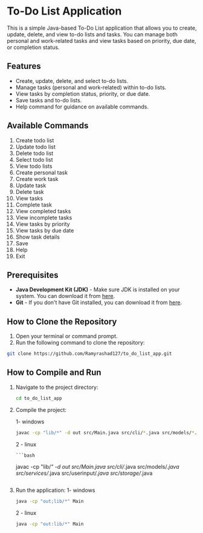# To-Do List Application

This is a simple Java-based To-Do List application that allows you to create, update, delete, and view to-do lists and tasks. You can manage both personal and work-related tasks and view tasks based on priority, due date, or completion status.

## Features

- Create, update, delete, and select to-do lists.
- Manage tasks (personal and work-related) within to-do lists.
- View tasks by completion status, priority, or due date.
- Save tasks and to-do lists.
- Help command for guidance on available commands.

## Available Commands

1. Create todo list  
2. Update todo list  
3. Delete todo list  
4. Select todo list  
5. View todo lists  
6. Create personal task  
7. Create work task  
8. Update task  
9. Delete task  
10. View tasks  
11. Complete task  
12. View completed tasks  
13. View incomplete tasks  
14. View tasks by priority  
15. View tasks by due date  
16. Show task details  
17. Save  
18. Help  
19. Exit  

## Prerequisites

- **Java Development Kit (JDK)** - Make sure JDK is installed on your system. You can download it from [here](https://www.oracle.com/java/technologies/javase-jdk11-downloads.html).
- **Git** - If you don't have Git installed, you can download it from [here](https://git-scm.com/downloads).

## How to Clone the Repository

1. Open your terminal or command prompt.
2. Run the following command to clone the repository:

```bash
git clone https://github.com/Ramyrashad127/to_do_list_app.git
```

## How to Compile and Run

1. Navigate to the project directory:
    ```bash
    cd to_do_list_app
    ```
2. Compile the project:
    
   1- windows
    ```bash
    javac -cp "lib/*" -d out src/Main.java src/cli/*.java src/models/*.java src/services/*.java src/userinput/*.java src/storage/*.java
    ```
    2 - linux
   
       ```bash
    javac -cp "lib/*" -d out src/Main.java src/cli/*.java src/models/*.java src/services/*.java src/userinput/*.java src/storage/*.java
    ```
4. Run the application:
    1- windows
    ```bash
    java -cp "out;lib/*" Main
    ```
    2 - linux
    ```bash
    java -cp "out:lib/*" Main
    ```
